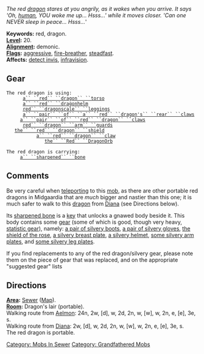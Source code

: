 *The red [dragon](Dragons "wikilink") stares at you angrily, as it wakes
when you arrive. It says 'Oh, [human](Humans "wikilink"), YOU woke me
up... Hsss...' while it moves closer. 'Can one NEVER sleep in peace...
Hsss...*'

**Keywords:** red, dragon.  
**[Level](Level "wikilink"):** 20.  
**[Alignment](Alignment "wikilink"):** demonic.  
**[Flags](:Category:_Mob_Types "wikilink"):**
[aggressive](Aggressive_Mobs "wikilink"),
[fire-breather](Breathing_Mobs "wikilink"),
[steadfast](Sentinel_Mobs "wikilink").  
**Affects:** [detect invis](Detect_Invis "wikilink"),
[infravision](Infravision "wikilink").  

## Gear

`The red dragon is using:`  
<worn on body>`      `[`a`` ``red`` ``dragon`` ``torso`](Red_Dragon_Torso "wikilink")  
<worn on head>`      `[`a`` ``red`` ``dragonhelm`](Red_Dragonhelm "wikilink")  
<worn on legs>`      `[`red`` ``dragonscale`` ``leggings`](Red_Dragonscale_Leggings "wikilink")  
<worn on feet>`      `[`a`` ``pair`` ``of`` ``a`` ``red`` ``dragon's`` ``rear`` ``claws`](Pair_Of_A_Red_Dragon's_Rear_Claws "wikilink")  
<worn on hands>`     `[`a`` ``pair`` ``of`` ``red`` ``dragon`` ``claws`](Pair_Of_Red_Dragon_Claws "wikilink")  
<worn on arms>`      `[`red`` ``dragon`` ``arm`` ``guards`](Red_Dragon_Arm_Guards "wikilink")  
<held in offhand>`   `[`the`` ``red`` ``dragon`` ``shield`](Red_Dragon_Shield "wikilink")  
<wielded>`           `[`a`` ``red`` ``dragon`` ``claw`](Red_Dragon_Claw "wikilink")  
<held>`              `[`the`` ``Red`` ``DragonOrb`](Red_DragonOrb "wikilink")

`The red dragon is carrying:`  
`     `[`a`` ``sharpened`` ``bone`](Sharpened_Bone "wikilink")

## Comments

Be very careful when [teleporting](Teleport "wikilink") to this
[mob](:Category:_Mobs "wikilink"), as there are other portable red
dragons in Midgaardia that are *much* bigger and nastier than this one;
it is much safer to walk to this [dragon](Dragons "wikilink") from
[Diana](Marshall_Diana "wikilink") (see Directions below).

Its [sharpened bone](Sharpened_Bone "wikilink") is a
[key](:Category:_Keys "wikilink") that unlocks a gnawed body beside it.
This body contains some [gear](:Category:_Gear "wikilink") (some of
which is good, though very heavy, [statistic
gear](:Category:_Statistic_Gear "wikilink")), namely: [a pair of silvery
boots](Pair_Of_Silvery_Boots "wikilink"), [a pair of silvery
gloves](Pair_Of_Silvery_Gloves "wikilink"), [the shield of the
rose](Shield_Of_The_Rose "wikilink"), [a silvery breast
plate](Silvery_Breast_Plate "wikilink"), [a silvery
helmet](Silvery_Helmet "wikilink"), [some silvery arm
plates](Some_Silvery_Arm_Plates "wikilink"), and [some silvery leg
plates](Some_Silvery_Leg_Plates "wikilink").

If you find replacements to any of the red dragon/silvery gear, please
note them on the piece of gear that was replaced, and on the appropriate
"suggested gear" lists

## Directions

**[Area](:Category:_Areas "wikilink"):**
[Sewer](:Category:_Sewer "wikilink") ([Map](Sewer_Map "wikilink")).  
**[Room](:Category:_Rooms "wikilink"):** Dragon's lair (portable).  
Walking route from [Aelmon](Aelmon "wikilink"): 24n, 2w, \[d\], w, 2d,
2n, w, \[w\], w, 2n, e, \[e\], 3e, s.  
Walking route from [Diana](Marshall_Diana "wikilink"): 2w, \[d\], w, 2d,
2n, w, \[w\], w, 2n, e, \[e\], 3e, s.  
The red dragon is portable.  

[Category: Mobs In Sewer](Category:_Mobs_In_Sewer "wikilink") [Category:
Grandfathered Mobs](Category:_Grandfathered_Mobs "wikilink")
